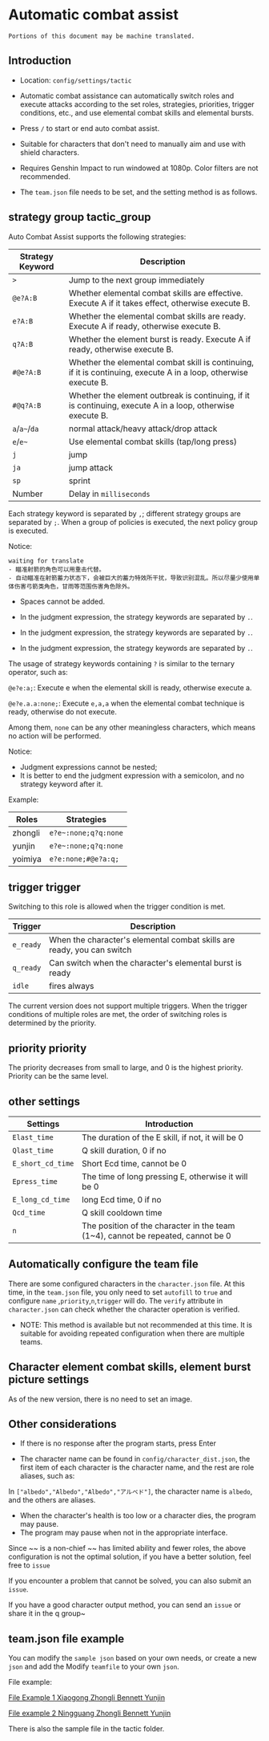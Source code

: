# Automatic combat assist

```
Portions of this document may be machine translated.
```

## Introduction

- Location: `config/settings/tactic`

- Automatic combat assistance can automatically switch roles and execute attacks according to the set roles, strategies, priorities, trigger conditions, etc., and use elemental combat skills and elemental bursts.

- Press `/` to start or end auto combat assist.

- Suitable for characters that don't need to manually aim and use with shield characters.

- Requires Genshin Impact to run windowed at 1080p. Color filters are not recommended.

- The `team.json` file needs to be set, and the setting method is as follows.

## strategy group tactic_group

Auto Combat Assist supports the following strategies:

| Strategy Keyword | Description |
|---------------|----------------------------------|
| `>` | Jump to the next group immediately |
| `@e?A:B` | Whether elemental combat skills are effective. Execute A if it takes effect, otherwise execute B. |
| `e?A:B` | Whether the elemental combat skills are ready. Execute A if ready, otherwise execute B. |
| `q?A:B` | Whether the element burst is ready. Execute A if ready, otherwise execute B. |
| `#@e?A:B` | Whether the elemental combat skill is continuing, if it is continuing, execute A in a loop, otherwise execute B. |
| `#@q?A:B` | Whether the element outbreak is continuing, if it is continuing, execute A in a loop, otherwise execute B. |
| `a`/`a~`/`da` | normal attack/heavy attack/drop attack |
| `e`/`e~` | Use elemental combat skills (tap/long press) |
| `j` | jump |
| `ja` | jump attack |
| `sp` | sprint |
| Number | Delay in `milliseconds` |

Each strategy keyword is separated by `,`; different strategy groups are separated by `;`. When a group of policies is executed, the next policy group is executed.

Notice:

```
waiting for translate
- 瞄准射箭的角色可以用重击代替。
- 自动瞄准在射箭蓄力状态下，会被巨大的蓄力特效所干扰，导致识别混乱。所以尽量少使用单体伤害弓箭类角色，甘雨等范围伤害角色除外。
```

- Spaces cannot be added.

- In the judgment expression, the strategy keywords are separated by `.`.
- In the judgment expression, the strategy keywords are separated by `.`.
- In the judgment expression, the strategy keywords are separated by `.`.

The usage of strategy keywords containing `?` is similar to the ternary operator, such as:

`@e?e:a;`: Execute e when the elemental skill is ready, otherwise execute a.

`@e?e.a.a:none;`: Execute `e,a,a` when the elemental combat technique is ready, otherwise do not execute.

Among them, `none` can be any other meaningless characters, which means no action will be performed.

Notice:

- Judgment expressions cannot be nested;
- It is better to end the judgment expression with a semicolon, and no strategy keyword after it.

Example:

| Roles | Strategies |
|---------|----------------------|
| zhongli | `e?e~:none;q?q:none` |
| yunjin | `e?e~:none;q?q:none` |
| yoimiya | `e?e:none;#@e?a:q;` |

## trigger trigger

Switching to this role is allowed when the trigger condition is met.

| Trigger | Description |
|-----------|-------------------|
| `e_ready` | When the character's elemental combat skills are ready, you can switch |
| `q_ready` | Can switch when the character's elemental burst is ready |
| `idle` | fires always |

The current version does not support multiple triggers.
When the trigger conditions of multiple roles are met, the order of switching roles is determined by the priority.

## priority priority

The priority decreases from small to large, and 0 is the highest priority.
Priority can be the same level.

## other settings

| Settings | Introduction |
|--------------------|--------------------------|
| `Elast_time` | The duration of the E skill, if not, it will be 0 |
| `Qlast_time` | Q skill duration, 0 if no |
| `E_short_cd_time` | Short Ecd time, cannot be 0 |
| `Epress_time` | The time of long pressing E, otherwise it will be 0 |
| `E_long_cd_time` | long Ecd time, 0 if no |
| `Qcd_time`| Q skill cooldown time|
| `n` | The position of the character in the team (1~4), cannot be repeated, cannot be 0 |

## Automatically configure the team file

There are some configured characters in the `character.json` file. At this time, in the `team.json` file, you only need to set `autofill` to `true` and configure `name`
,`priority`,`n`,`trigger` will do.
The `verify` attribute in `character.json` can check whether the character operation is verified.

- NOTE: This method is available but not recommended at this time. It is suitable for avoiding repeated configuration when there are multiple teams.

## Character element combat skills, element burst picture settings

As of the new version, there is no need to set an image.

## Other considerations

- If there is no response after the program starts, press Enter

- The character name can be found in `config/character_dist.json`, the first item of each character is the character name, and the rest are role aliases, such as:

In `["albedo","Albedo","Albedo","アルベド"]`, the character name is `albedo`, and the others are aliases.

- When the character's health is too low or a character dies, the program may pause.
- The program may pause when not in the appropriate interface.

Since ~~ is a non-chief ~~ has limited ability and fewer roles, the above configuration is not the optimal solution, if you have a better solution, feel free to `issue`

If you encounter a problem that cannot be solved, you can also submit an `issue`.

If you have a good character output method, you can send an `issue` or share it in the q group~

## team.json file example

You can modify the `sample json` based on your own needs, or create a new `json` and add the
Modify `teamfile` to your own `json`.

File example:

[File Example 1 Xiaogong Zhongli Bennett Yunjin](./team_example1.json)

[File example 2 Ningguang Zhongli Bennett Yunjin](./team_example2.json)

There is also the sample file in the tactic folder.
